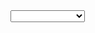 <?xml version="1.0" encoding="UTF-8"?>
<project version="4">
  <component name="BranchesTreeState">
    <expand>
      <path>
        <item name="ROOT" type="e8cecc67:BranchNodeDescriptor" />
        <item name="LOCAL_ROOT" type="e8cecc67:BranchNodeDescriptor" />
      </path>
      <path>
        <item name="ROOT" type="e8cecc67:BranchNodeDescriptor" />
        <item name="REMOTE_ROOT" type="e8cecc67:BranchNodeDescriptor" />
      </path>
      <path>
        <item name="ROOT" type="e8cecc67:BranchNodeDescriptor" />
        <item name="REMOTE_ROOT" type="e8cecc67:BranchNodeDescriptor" />
        <item name="GROUP_NODE:origin" type="e8cecc67:BranchNodeDescriptor" />
      </path>
    </expand>
    <select />
  </component>
  <component name="ChangeListManager">
    <list default="true" id="bc69b26d-ea7f-4a9e-bf91-8a87b3fb71bb" name="Default Changelist" comment="">
      <change beforePath="$PROJECT_DIR$/.idea/.idea.Farma.dir/.idea/workspace.xml" beforeDir="false" afterPath="$PROJECT_DIR$/.idea/.idea.Farma.dir/.idea/workspace.xml" afterDir="false" />
      <change beforePath="$PROJECT_DIR$/sys/css/styles.css" beforeDir="false" afterPath="$PROJECT_DIR$/sys/css/styles.css" afterDir="false" />
      <change beforePath="$PROJECT_DIR$/sys/js/main.js" beforeDir="false" afterPath="$PROJECT_DIR$/sys/js/main.js" afterDir="false" />
    </list>
    <option name="SHOW_DIALOG" value="false" />
    <option name="HIGHLIGHT_CONFLICTS" value="true" />
    <option name="HIGHLIGHT_NON_ACTIVE_CHANGELIST" value="false" />
    <option name="LAST_RESOLUTION" value="IGNORE" />
  </component>
  <component name="FileTemplateManagerImpl">
    <option name="RECENT_TEMPLATES">
      <list>
        <option value="HTML File" />
      </list>
    </option>
  </component>
  <component name="Git.Settings">
    <option name="RECENT_GIT_ROOT_PATH" value="$PROJECT_DIR$" />
  </component>
  <component name="IdeDocumentHistory">
    <option name="CHANGED_PATHS">
      <list>
        <option value="$PROJECT_DIR$/sys/css/styles.css" />
        <option value="$PROJECT_DIR$/sys/manifest/manifest.webmanifest" />
        <option value="$PROJECT_DIR$/sys/pages/menu.html" />
        <option value="$PROJECT_DIR$/sys/pages/loading.html" />
        <option value="$PROJECT_DIR$/sys/pages/main-menu.html" />
        <option value="$PROJECT_DIR$/sys/pages/load-game.html" />
        <option value="$PROJECT_DIR$/index.html" />
        <option value="$APPLICATION_CONFIG_DIR$/scratches/LTI shorthands.html" />
        <option value="$PROJECT_DIR$/sys/css/mobile.css" />
        <option value="$PROJECT_DIR$/sys/pages/game.html" />
        <option value="$APPLICATION_CONFIG_DIR$/scratches/temp.js" />
        <option value="$PROJECT_DIR$/sys/js/main.js" />
      </list>
    </option>
  </component>
  <component name="ProjectId" id="1kXDk7kOwyKsQAtKXEcaRW4INPj" />
  <component name="ProjectLevelVcsManager">
    <ConfirmationsSetting value="2" id="Add" />
  </component>
  <component name="ProjectViewState">
    <option name="hideEmptyMiddlePackages" value="true" />
    <option name="showLibraryContents" value="true" />
  </component>
  <component name="PropertiesComponent">
    <property name="ASKED_ADD_EXTERNAL_FILES" value="true" />
    <property name="DefaultHtmlFileTemplate" value="HTML File" />
    <property name="RunOnceActivity.OpenProjectViewOnStart" value="true" />
    <property name="WebServerToolWindowFactoryState" value="false" />
    <property name="nodejs_package_manager_path" value="npm" />
    <property name="vue.rearranger.settings.migration" value="true" />
  </component>
  <component name="SpellCheckerSettings" RuntimeDictionaries="0" Folders="0" CustomDictionaries="0" DefaultDictionary="application-level" UseSingleDictionary="true" transferred="true" />
  <component name="TaskManager">
    <task active="true" id="Default" summary="Default task">
      <changelist id="bc69b26d-ea7f-4a9e-bf91-8a87b3fb71bb" name="Default Changelist" comment="" />
      <created>1605838183347</created>
      <option name="number" value="Default" />
      <option name="presentableId" value="Default" />
      <updated>1605838183347</updated>
      <workItem from="1605838232795" duration="49297000" />
    </task>
    <servers />
  </component>
  <component name="TypeScriptGeneratedFilesManager">
    <option name="version" value="3" />
  </component>
  <component name="UnityProjectConfiguration" hasMinimizedUI="null" />
  <component name="UnityUnitTestConfiguration" currentTestLauncher="NUnit" />
  <component name="Vcs.Log.Tabs.Properties">
    <option name="TAB_STATES">
      <map>
        <entry key="MAIN">
          <value>
            <State />
          </value>
        </entry>
      </map>
    </option>
  </component>
  <component name="VcsManagerConfiguration">
    <option name="ADD_EXTERNAL_FILES_SILENTLY" value="true" />
    <option name="CLEAR_INITIAL_COMMIT_MESSAGE" value="true" />
  </component>
</project>

